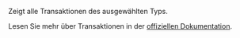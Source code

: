 Zeigt alle Transaktionen des ausgewählten Typs.

Lesen Sie mehr über Transaktionen in der [offiziellen Dokumentation](https://firefly-iii.readthedocs.io/en/latest/concepts/transactions.html).